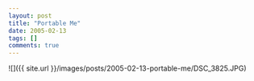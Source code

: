 ```yaml
---
layout: post
title: "Portable Me"
date: 2005-02-13
tags: []
comments: true
---
```

![]({{ site.url }}/images/posts/2005-02-13-portable-me/DSC_3825.JPG)

